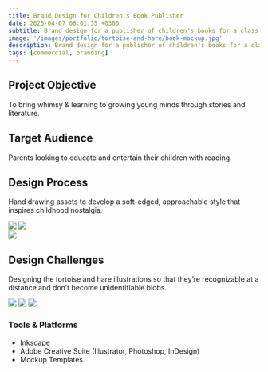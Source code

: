 ```yaml
---
title: Brand Design for Children's Book Publisher
date: 2025-04-07 08:01:35 +0300
subtitle: Brand design for a publisher of children's books for a class during my Bachelor of Fine Arts
image: '/images/portfolio/tortoise-and-hare/book-mockup.jpg'
description: Brand design for a publisher of children's books for a class during my Bachelor of Fine Arts
tags: [commercial, branding]
---
```



## Project Objective
To bring whimsy & learning to growing young minds through stories and literature.

## Target Audience
Parents looking to educate and entertain their children with reading.

## Design Process
Hand drawing assets to develop a soft-edged, approachable style that inspires childhood nostalgia.

<div class="gallery-box">
  <div class="gallery">
    <img src="/images/portfolio/tortoise-and-hare/logo-mockup.jpg" loading="lazy">
    <img src="/images/portfolio/tortoise-and-hare/business-card-mockup.jpg" loading="lazy">
  </div>
</div>

<div class="gallery-box">
  <div class="gallery">
    <img src="/images/portfolio/tortoise-and-hare/illustrations-mockup.jpg" loading="lazy">
  </div>
</div>

## Design Challenges
Designing the tortoise and hare illustrations so that they’re recognizable at a distance and don’t become unidentifiable blobs.

<div class="gallery-box">
  <div class="gallery">
    <img src="/images/portfolio/tortoise-and-hare/illustration-first-iteration.png" loading="lazy">
    <img src="/images/portfolio/tortoise-and-hare/illustration-turtle.png" loading="lazy">
    <img src="/images/portfolio/tortoise-and-hare/illustration-bunny.png" loading="lazy">
  </div>
</div>

### Tools & Platforms
- Inkscape
- Adobe Creative Suite (Illustrator, Photoshop, InDesign)
- Mockup Templates
